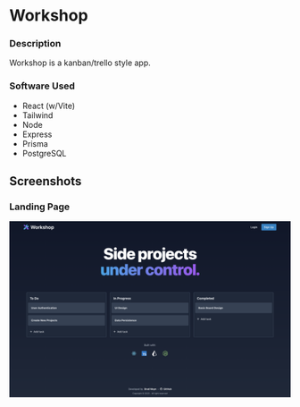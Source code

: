 # Workshop

### Description

Workshop is a kanban/trello style app.

### Software Used

- React (w/Vite)
- Tailwind
- Node
- Express
- Prisma
- PostgreSQL

## Screenshots

### Landing Page

![Landing Page Screenshot](./client/screenshots/screenshot_1.png)
